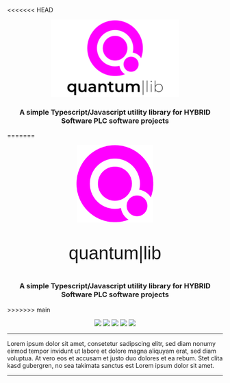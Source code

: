 <<<<<<< HEAD
<div align="center">

  <picture>
    <source media="(prefers-color-scheme: dark)" srcset="./assets/quantumlib-readme-dark.png">
    <source media="(prefers-color-scheme: light)" srcset="./assets/quantumlib-readme-light.png">
    <img alt="Quantumlib Logo" src="./assets/quantumlib-readme-light.png" height="180px">
  </picture>

  <h3 align="center">
    A simple Typescript/Javascript utility library for <a href="https://www.hybridsoftware.com" target="_blank" style="text-decoration: none">HYBRID Software PLC</a> software projects
  </h3>

</div>

=======
<style>
  @import url('https://fonts.googleapis.com/css2?family=Montserrat:wght@100;500&display=swap');
</style>
<div align="center">
  <img src="assets/quantumlib-readme.png" height="180px">
  <p style="font-size: 3.0em">
    <span style="font-family: 'Montserrat', sans-serif; font-weight: 500;">quantum</span><span style="font-family: 'Montserrat', sans-serif; font-weight: 100">|lib</span>
  </p>
  <h3 align="center">
    A simple Typescript/Javascript utility library for <a href="https://www.hybridsoftware.com" target="_blank" style="text-decoration: none">HYBRID Software PLC</a> software projects</h3>
</div>
>>>>>>> main
<br/>

<p align="center">
  <a href="https://www.packz.com" target="_blank"><img src="https://img.shields.io/badge/Made%20for-PACKZ-C60061?style=flat-square"/></a>
  <a href="https://cloudflow.hybridsoftware.com" target="_blank"><img src="https://img.shields.io/badge/Made%20for-CLOUDFLOW-1474b6?style=flat-square"/></a>
  <img src="https://img.shields.io/badge/Platform-MacOS+Windows-darkgreen?style=flat-square"/>
  <img src="https://img.shields.io/badge/Language-Typescript-blue?style=flat-square"/>
  <img src="https://img.shields.io/badge/Language-Javascript-orange?style=flat-square"/>
</p>

---

Lorem ipsum dolor sit amet, consetetur sadipscing elitr, sed diam nonumy eirmod tempor invidunt ut labore et dolore magna aliquyam erat, sed diam voluptua. At vero eos et accusam et justo duo dolores et ea rebum. Stet clita kasd gubergren, no sea takimata sanctus est Lorem ipsum dolor sit amet.

---
